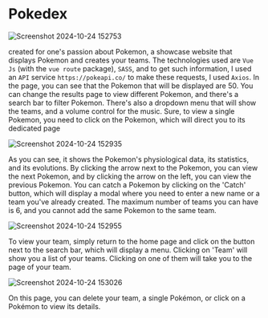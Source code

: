 # Pokedex

![Screenshot 2024-10-24 152753](https://github.com/user-attachments/assets/e2bc8b03-5f8e-4e7a-9335-13e13d55c587)

created for one's passion about Pokemon, a showcase website that displays Pokemon and creates your teams. The technologies used are `Vue Js` (with the `vue route` package), `SASS`, and to get such information, I used an `API` service `https://pokeapi.co/` to make these requests, I used `Axios`.
In the page, you can see that the Pokemon that will be displayed are 50. You can change the results page to view different Pokemon, and there's a search bar to filter Pokemon. There's also a dropdown menu that will show the teams, and a volume control for the music.
Sure, to view a single Pokemon, you need to click on the Pokemon, which will direct you to its dedicated page

![Screenshot 2024-10-24 152935](https://github.com/user-attachments/assets/26ad1e15-1a3b-4c30-8c97-b1086010e512)

As you can see, it shows the Pokemon's physiological data, its statistics, and its evolutions. By clicking the arrow next to the Pokemon, you can view the next Pokemon, and by clicking the arrow on the left, you can view the previous Pokemon.
You can catch a Pokemon by clicking on the 'Catch' button, which will display a modal where you need to enter a new name or a team you've already created. The maximum number of teams you can have is 6, and you cannot add the same Pokemon to the same team.

![Screenshot 2024-10-24 152955](https://github.com/user-attachments/assets/39ec03b3-47a4-4268-bd92-525845698355)

To view your team, simply return to the home page and click on the button next to the search bar, which will display a menu. Clicking on 'Team' will show you a list of your teams. Clicking on one of them will take you to the page of your team.

![Screenshot 2024-10-24 153026](https://github.com/user-attachments/assets/978d99b6-6a2f-40b8-8645-cf66e589ea6c)

On this page, you can delete your team, a single Pokémon, or click on a Pokémon to view its details.
